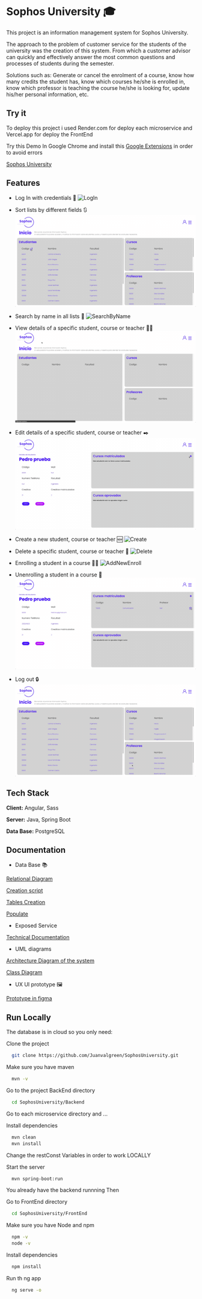 
# Sophos University 🎓

This project is an information management system for Sophos University.

The approach to the problem of customer service for the students of the university was the creation of this system. From which a customer advisor can quickly and effectively answer the most common questions and processes of students during the semester. 

Solutions such as: Generate or cancel the enrolment of a course, know how many credits the student has, know which courses he/she is enrolled in, know which professor is teaching the course he/she is looking for, update his/her personal information, etc.


## Try it

To deploy this project i used Render.com for deploy each microservice and Vercel.app for deploy the FrontEnd

Try this Demo In Google Chrome and install this [Google Extensions](https://chromewebstore.google.com/detail/allow-cors-access-control/lhobafahddgcelffkeicbaginigeejlf?hl=es&pli=1) in order to avoid errors

[Sophos University](https://sophosuniversity.vercel.app)


## Features

- Log In with credentials 🔐
    ![LogIn](FeaturesAppGifs/LogInSophosUni.gif)

- Sort lists by different fields 🔃
    ![SortLists](FeaturesAppGifs/SortListsSophosUniversity.gif)

- Search by name in all lists 🔎
    ![SearchByName](FeaturesAppGifs/SearchByNameSophosUniversity.gif)

- View details of a specific student, course or teacher 🙋‍♂️
    ![Details](FeaturesAppGifs/DetailsSophosUniversity.gif)

- Edit details of a specific student, course or teacher ✒️
    ![Edit](FeaturesAppGifs/EditSophosUniversity.gif)

- Create a new student, course or teacher 🆕
    ![Create](FeaturesAppGifs/CreateNewSophosUni.gif)

- Delete a specific student, course or teacher 🚮
    ![Delete](FeaturesAppGifs/DeleteSophosUni.gif)

- Enrolling a student in a course 🧑‍💻
    ![AddNewEnroll](FeaturesAppGifs/AddNewEnrollSophosUni.gif)

- Unenrolling a student in a course 🚮
    ![DeleteEnroll](FeaturesAppGifs/DeleteEnrollSophosUni.gif)

- Log out 🔒
    ![LogOut](FeaturesAppGifs/LogOutSophosUni.gif)


## Tech Stack

**Client:** Angular, Sass

**Server:** Java, Spring Boot

**Data Base:** PostgreSQL


## Documentation

- Data Base 📚

[Relational Diagram](Documentation/SOPHOS%20RETO%20DB.pdf)

[Creation script](DataBaseInfo/RetoSohosDb.sql)

[Tables Creation](DataBaseInfo/TablesCreation.sql)

[Populate](DataBaseInfo/PopulationDB.sql)

- Exposed Service

[Technical Documentation](https://app.swaggerhub.com/apis/GABROVAL/SophosUniversity/1)

- UML diagrams

[Architecture Diagram of the system](Documentation/Sophos%20Uni%20Arch%20Diagram.pdf)

[Class Diagram](Documentation/Class%20diagram%20Sophos%20Uni.pdf)

- UX UI prototype 🖼️

[Prototype in figma](https://www.figma.com/proto/SAA7kxdVDMYjfOCyNRtazF/SophosUniversity?type=design&node-id=39-6&t=0D4KyggnT1HDK1vr-0&scaling=scale-down&page-id=0%3A1&starting-point-node-id=39%3A4)


    
## Run Locally

The database is in cloud so you only need:

Clone the project

```bash
  git clone https://github.com/Juanvalgreen/SophosUniversity.git
```


Make sure you have maven

```bash
  mvn -v
```


Go to the project BackEnd directory

```bash
  cd SophosUniversity/Backend
```

Go to each microservice directory and ...

  Install dependencies

  ```bash
    mvn clean 
    mvn install
  ```
  Change the restConst Variables in order to work LOCALLY

  Start the server

  ```bash
    mvn spring-boot:run
  ```

You already have the backend runnning Then

Go to FrontEnd directory

```bash
  cd SophosUniversity/FrontEnd
```

Make sure you have Node and npm

```bash
  npm -v
  node -v
```

Install dependencies

```bash
  npm install
```

Run th ng app

```bash
  ng serve -o
```



